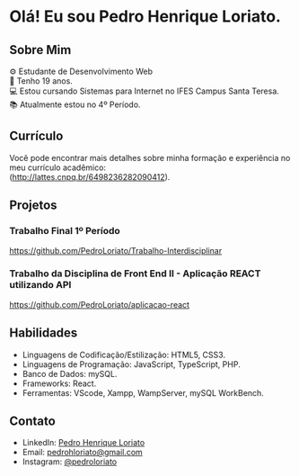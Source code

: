 # Olá! Eu sou Pedro Henrique Loriato.

## Sobre Mim
⚙️ Estudante de Desenvolvimento Web<br>
👨 Tenho 19 anos.<br>
💻 Estou cursando Sistemas para Internet no IFES Campus Santa Teresa.<br>
📚 Atualmente estou no 4º Período.

## Currículo
Você pode encontrar mais detalhes sobre minha formação e experiência no meu currículo acadêmico:<br>
(http://lattes.cnpq.br/6498236282090412).

## Projetos

### Trabalho Final 1º Período
https://github.com/PedroLoriato/Trabalho-Interdisciplinar

### Trabalho da Disciplina de Front End II - Aplicação REACT utilizando API
https://github.com/PedroLoriato/aplicacao-react

## Habilidades
- Linguagens de Codificação/Estilização: HTML5, CSS3.
- Linguagens de Programação: JavaScript, TypeScript, PHP.
- Banco de Dados: mySQL.
- Frameworks: React.
- Ferramentas: VScode, Xampp, WampServer, mySQL WorkBench. 

## Contato
- LinkedIn: [Pedro Henrique Loriato](https://www.linkedin.com/in/pedroloriato/)
- Email: pedrohloriato@gmail.com
- Instagram: [@pedroloriato](https://www.instagram.com/pedroloriato/)
